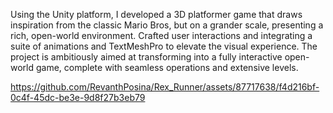 Using the Unity platform, I developed a 3D platformer game that draws inspiration from the classic Mario Bros, but on a grander scale, presenting a rich, open-world environment. Crafted user interactions and integrating a suite of animations and TextMeshPro to elevate the visual experience. The project is ambitiously aimed at transforming into a fully interactive open-world game, complete with seamless operations and extensive levels. 

https://github.com/RevanthPosina/Rex_Runner/assets/87717638/f4d216bf-0c4f-45dc-be3e-9d8f27b3eb79









